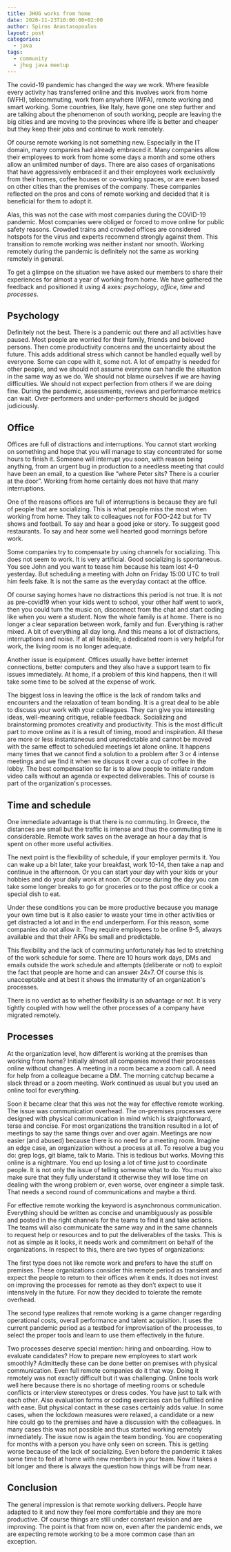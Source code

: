 ```yaml
---
title: JHUG works from home
date: 2020-11-23T10:00:00+02:00
author: Spiros Anastasopoulos
layout: post
categories:
  - java
tags:
  - community
  - jhug java meetup
---
```

The covid-19 pandemic has changed the way we work. Where feasible every activity has transferred online and this involves work from home (WFH), telecommuting, work from anywhere (WFA), remote working and smart working. Some countries, like Italy, have gone one step further and are talking about the phenomenon of south working, people are leaving the big cities and are moving to the provinces where life is better and cheaper but they keep their jobs and continue to work remotely.

Of course remote working is not something new. Especially in the IT domain, many companies had already embraced it. Many companies allow their employees to work from home some days a month and some others allow an unlimited number of days. There are also cases of organisations that have aggressively embraced it and their employees work exclusively from their homes, coffee houses or co-working spaces, or are even based on other cities than the premises of the company. These companies reflected on the pros and cons of remote working and decided that it is beneficial for them to adopt it.

Alas, this was not the case with most companies during the COVID-19 pandemic. Most companies were obliged or forced to move online for public safety reasons. Crowded trains and crowded offices are considered hotspots for the virus and experts recommend strongly against them. This transition to remote working was neither instant nor smooth. Working remotely during the pandemic is definitely not the same as working remotely in general.

To get a glimpse on the situation we have asked our members to share their experiences for almost a year  of working from home. We have gathered the feedback and positioned it using 4 axes: *psychology*, *office*, *time* and *processes*.

## Psychology

Definitely not the best. There is a pandemic out there and all activities have paused. Most people are worried for their family, friends and beloved persons. Then come productivity concerns and the uncertainty about the future. This adds additional stress which cannot be handled equally well by everyone. Some can cope with it, some not. A lot of empathy is needed for other people, and we should not assume everyone can handle the situation in the same way as we do. We should not blame ourselves if we are having difficulties. We should not expect perfection from others if we are doing fine. During the pandemic, assessments, reviews and performance metrics can wait. Over-performers and under-performers should be judged judiciously.

## Office

Offices are full of distractions and interruptions. You cannot start working on something and hope that you will manage to stay concentrated for some hours to finish it. Someone will interrupt you soon, with reason being anything, from an urgent bug in production to a needless meeting that could have been an email, to a question like “where Peter sits? There is a courier at the door”. Working from home certainly does not have that many interruptions.

One of the reasons offices are full of interruptions is because they are full of people that are socializing. This is what people miss the most when working from home. They  talk to colleagues not for FOO-242 but for TV shows and football. To say and hear a good joke or story. To suggest good restaurants. To say and hear some well hearted good mornings before work.

Some companies try to compensate by using channels for socializing. This does not seem to work. It is very artificial. Good socializing is spontaneous. You see John and you want to tease him because his team lost 4-0 yesterday. But scheduling a meeting with John on Friday 15:00 UTC to troll him feels fake. It is not the same as the everyday contact at the office.

Of course saying homes have no distractions this period is not true. It is not as pre-covid19 when your kids went to school, your other half went to work, then you could turn the music on, disconnect from the chat and start coding like when you were a student. Now the whole family is at home. There is no longer a clear separation between work, family and fun. Everything is rather mixed. A bit of everything all day long. And this means a lot of distractions, interruptions and noise. If at all feasible, a dedicated room is very helpful for work, the living room is no longer adequate.

Another issue is equipment. Offices usually have better internet connections, better computers and they also have a support team to fix issues immediately. At home, if a problem of this kind happens, then it will take some time to be solved at the expense of work.

The biggest loss in leaving the office is the lack of random talks and encounters and the relaxation of team bonding. It is a great deal to be able to discuss your work with your colleagues. They can give you interesting ideas, well-meaning critique, reliable feedback. Socializing and brainstorming promotes creativity and productivity. This is the most difficult part to move online as it is a result of timing, mood and inspiration. All these are more or less instantaneous and unpredictable and cannot be moved with the same effect to scheduled meetings let alone online. It happens many times that we cannot find a solution to a problem after 3 or 4 intense meetings and we find it when we discuss it over a cup of coffee in the lobby. The best compensation so far is to allow people to initiate random video calls without an agenda or expected deliverables. This of course is part of the organization's processes. 

## Time and schedule

One immediate advantage is that there is no commuting. In Greece, the distances are small but the traffic is intense and thus the commuting time is considerable. Remote work saves on the average an hour a day that is spent on other more useful activities.

The next point is the flexibility of schedule, if your employer permits it. You can wake up a bit later, take your breakfast, work 10-14, then take a nap and continue in the afternoon. Or you can start your day with your kids or your hobbies and do your daily work at noon. Of course during the day you can take some longer breaks to go for groceries or to the post office or cook a special dish to eat.

Under these conditions you can be more productive because you manage your own time but is it also easier to waste your time in other activities or get distracted a lot and in the end underperform. For this reason, some companies do not allow it. They require employees to be online 9-5, always available and that their AFKs be small and predictable.

This flexibility and the lack of commuting unfortunately has led to stretching of the work schedule for some. There are 10 hours work days, DMs and emails outside the work schedule and attempts (deliberate or not) to exploit the fact that people are home and can answer 24x7. Of course this is unacceptable and at best it shows the immaturity of an organization's processes.

There is no verdict as to whether flexibility is an advantage or not. It is very tightly coupled with how well the other processes of a company have migrated remotely.

## Processes

At the organization level, how different is working at the premises than working from home? Initially almost all companies moved their processes online without changes. A meeting in a room became a zoom call. A need for help from a colleague became a DM. The morning catchup became a slack thread or a zoom meeting. Work continued as usual but you used an online tool for everything.

Soon it became clear that this was not the way for effective remote working. The issue was communication overhead. The on-premises processes were designed with physical communication in mind which is straightforward, terse and concise. For most organizations the transition resulted in a lot of meetings to say the same things over and over again. Meetings are now easier (and abused) because there is no need for a meeting room. Imagine an edge case, an organization without a process at all. To resolve a bug you do: grep logs, git blame, talk to Maria. This is tedious but works. Moving this online is a nightmare. You end up losing a lot of time just to coordinate people. It is not only the issue of telling someone what to do. You must also make sure that they fully understand it otherwise they will lose time on dealing with the wrong problem or, even worse, over engineer a simple task. That needs a second round of communications and maybe a third.

For effective remote working the keyword is asynchronous communication. Everything should be written as concise and unambiguously as possible and posted in the right channels for the teams to find it and take actions. The teams will also communicate the same way and in the same channels to request help or resources and to put the deliverables of the tasks. This is not as simple as it looks, it needs work and commitment on behalf of the organizations. In respect to this, there are two types of organizations:

The first type does not like remote work and prefers to have the stuff on premises. These organizations consider this remote period as transient and expect the people to return to their offices when it ends. It does not invest on improving the processes for remote as they don’t expect to use it intensively in the future. For now they decided to tolerate the remote overhead.

The second type realizes that remote working is a game changer regarding operational costs, overall performance and talent acquisition. It uses the current pandemic period as a testbed for improvisation of the processes, to select the proper tools and learn to use them effectively in the future.

Two processes deserve special mention: hiring and onboarding. How to evaluate candidates? How to prepare new employees to start work smoothly? Admittedly these can be done better on premises with physical communication. Even full remote companies do it that way. Doing it remotely was not exactly difficult but it was challenging. Online tools work well here because there is no shortage of meeting rooms or schedule conflicts or interview stereotypes or dress codes. You have just to talk with each other. Also evaluation forms or coding exercises can be fulfilled online with ease. But physical contact in these cases certainly adds value. In some cases, when the lockdown measures were relaxed, a candidate or a new hire could go to the premises and have a discussion with the colleagues. In many cases this was not possible and thus  started working remotely immediately. The issue now is again the team bonding. You are cooperating for  months with a person you have only seen on screen. This is getting worse because of the lack of socializing. Even before the pandemic it takes some time to feel at home with new members in your team. Now it takes a bit longer and there is always the question how things will be from near.

## Conclusion

The general impression is that remote working delivers. People have adapted to it and now they feel more comfortable and they are more productive. Of course things are still under constant revision and are improving. The point is that from now on, even after the pandemic ends, we are expecting remote working to be a more common case than an exception.
